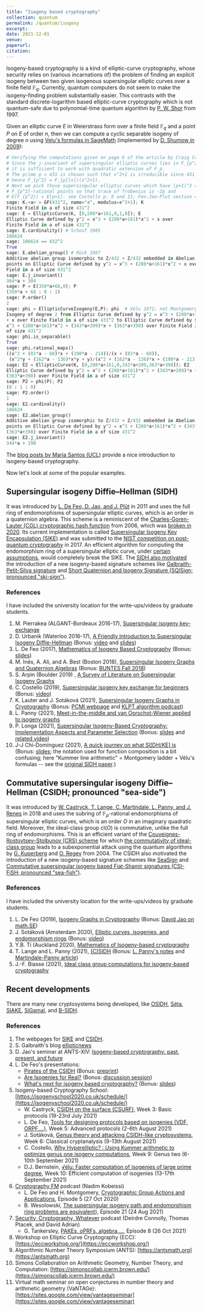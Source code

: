```yaml
---
title: "Isogeny based cryptography"
collection: quantum
permalink: /quantum/isogeny
excerpt:
date: 2021-12-01
venue: 
paperurl: 
citation: 
---
```

 
Isogeny-based cryptography is a kind of elliptic-curve cryptography, whose security relies on (various incarnations of) the problem of finding an explicit isogeny between two given isogenous supersingular elliptic curves over a finite field $\mathbb F_q$. Currently, quantum computers do not seem to make the isogeny-finding problem substantially easier. This contrasts with the standard discrete-logarithm based elliptic-curve cryptography which is not quantum-safe due to polynomial-time quantum algorithm by [P. W. Shor](https://arxiv.org/abs/quant-ph/9508027v2) from 1997.

Given an elliptic curve $E$ in Weierstrass form over a finite field $\mathbb F_q$ and a point $P$ on $E$ of order $n$, then we can compute a cyclic separable isogeny of degree $n$ using [Velu's formulas in SageMath](https://doc.sagemath.org/html/en/reference/arithmetic_curves/sage/schemes/elliptic_curves/ell_curve_isogeny.html) (implemented by [D. Shumow in 2009](https://arxiv.org/abs/0910.5370)):

```python
# Verifying the computations given on page 6 of the article by Craig Costello.
# Since the j-invariant of supersingular elliptic curves lies in F_{p^2}
# it is sufficient to work with quadratic extension of F_p.
# The prime p = 431 is chosen such that x^2+1 is irreducible since 431 = 3 (mod 4)
# hence F_{p^2} = F_{p}[x]/(x^2+1).
# Next we pick those supersingular elliptic curves which have (p+1)^2 = 432^2 
# F_{p^2}-rational points so that trace of frobenius is -2p and
# E(F_{p^2}) = E[p+1]. see Costello p. 8 and 11; Feo-Jao-Plut section 4.1.
sage: K.<a> = GF(431^2, name="a", modulus=x^2+1); K 
Finite Field in a of size 431^2
sage: E = EllipticCurve(K, [0,208*a+161,0,1,0]); E
Elliptic Curve defined by y^2 = x^3 + (208*a+161)*x^2 + x over 
Finite Field in a of size 431^2
sage: E.cardinality() # Schoof 1985
186624
sage: 186624 == 432^2
True
sage: E.abelian_group() # Rück 1987
Additive abelian group isomorphic to Z/432 + Z/432 embedded in Abelian group of
points on Elliptic Curve defined by y^2 = x^3 + (208*a+161)*x^2 + x over Finite
Field in a of size 431^2
sage: E.j_invariant()
364*a + 304
sage: P = E(350*a+68,0); P
(350*a + 68 : 0 : 1)
sage: P.order()
2
sage: phi = EllipticCurveIsogeny(E,P); phi  # Vélu 1971; not Montgomery form
Isogeny of degree 2 from Elliptic Curve defined by y^2 = x^3 + (208*a+161)*x^2 
+ x over Finite Field in a of size 431^2 to Elliptic Curve defined by y^2 = 
x^3 + (208*a+161)*x^2 + (343*a+209)*x + (363*a+398) over Finite Field in a 
of size 431^2
sage: phi.is_separable()
True
sage: phi.rational_maps()
((x^2 + (81*a - 68)*x + (190*a - 214))/(x + (81*a - 68)),
 (x^2*y + (162*a - 136)*x*y + y)/(x^2 + (162*a - 136)*x + (190*a - 213)))
sage: E2 = EllipticCurve(K, [0,208*a+161,0,343*a+209,363*a+398]); E2
Elliptic Curve defined by y^2 = x^3 + (208*a+161)*x^2 + (343*a+209)*x +
(363*a+398) over Finite Field in a of size 431^2
sage: P2 = phi(P); P2
(0 : 1 : 0)
sage: P2.order()                                                                                                     
1
sage: E2.cardinality()
186624
sage: E2.abelian_group()
Additive abelian group isomorphic to Z/432 + Z/432 embedded in Abelian group of 
points on Elliptic Curve defined by y^2 = x^3 + (208*a+161)*x^2 + (343*a+209)*x + 
(363*a+398) over Finite Field in a of size 431^2
sage: E2.j_invariant()
344*a + 190
```
The [blog posts by Maria Santos (UCL)](https://mariascrs.github.io/posts.html) provide a nice introduction to isogeny-based cryptography.
 
Now let's look at some of the popular examples.

## Supersingular isogeny Diffie–Hellman (SIDH)
It was introduced by [L. De Feo, D. Jao, and J.  Plût](https://eprint.iacr.org/2011/506) in 2011 and uses the full ring of endomorphisms of supersingular elliptic curves, which is an order in a quaternion algebra. This scheme is a reminiscent of the [Charles-Goren-Lauter (CGL) cryptographic hash function](https://eprint.iacr.org/2006/021) from 2006, which was [broken in 2020](https://arxiv.org/abs/2004.11495). Its current implementation is called [Supersingular Isogeny Key Encapsulation (SIKE)](https://sike.org/) and was submitted to the [NIST competition on post-quantum cryptography](https://csrc.nist.gov/projects/post-quantum-cryptography/post-quantum-cryptography-standardization) in 2017. An efficient algorithm for computing the endomorphism ring of a supersingular elliptic curve, under [certain assumptions](https://eprint.iacr.org/2018/371), would completely break the SIKE. The [SIDH also motivated](https://ellipticnews.wordpress.com/2020/12/24/sqisign/) the introduction of a new isogeny-based signature schemes like [Galbraith-Petit-Silva signature](https://eprint.iacr.org/2016/1154) and [Short Quaternion and Isogeny Signature (SQISign; pronounced "ski-sign")](https://eprint.iacr.org/2020/1240.pdf).

### References
I have included the university location for the write-ups/videos by graduate students.
1. M. Pierrakea (ALGANT-Bordeaux 2016-17), [Supersingular isogeny key-exchange](https://www.math.u-bordeaux.fr/~ybilu/algant/documents/theses/Pierrakea.pdf)
2. D. Urbanik (Waterloo 2016-17), [A Friendly Introduction to Supersingular Isogeny Diffie-Hellman](https://www.math.toronto.edu/dburbani/work/friendlysidh.pdf) (Bonus: [video](https://www.youtube.com/watch?v=PW5Vsu57o9I) and [slides](https://www.math.toronto.edu/dburbani/work/sidh_talk_july_2016.pdf))
3. L. De Feo (2017), [Mathematics of Isogeny Based Cryptography](https://arxiv.org/abs/1711.04062) (Bonus: [slides](https://defeo.lu/docet/class/2017/05/26/isogenies-in-africa/))
4. M. Inés, A. Ali, and A. Best (Boston 2018), [Supersingular Isogeny Graphs and Quaternion Algebras](https://alexjbest.github.io/buntes/chapter-supersing-isog.html) (Bonus: [BUNTES Fall 2018](http://math.bu.edu/people/midff/buntes/fall2018.html))
5. S. Arpin (Boulder 2019) , [A Survey of Literature on Supersingular Isogeny Graphs](http://math.colorado.edu/~saar7867/SupersingularIsogenyLiterature.pdf)
6. C. Costello (2019), [Supersingular isogeny key exchange for beginners](https://eprint.iacr.org/2019/1321) (Bonus: [video](https://www.microsoft.com/en-us/research/video/post-quantum-cryptography-supersingular-isogenies-for-beginners/))
7. K. Lauter and J. Sotáková (2021), [Supersingular Isogeny Graphs in Cryptography](https://jana-sotakova.github.io/PCMI.html) (Bonus: [PCMI webpage](https://www.ias.edu/pcmi/2021-graduate-summer-school-course-descriptions) and [KLPT algorithm podcast](https://www.cryptography.fm/21))
8. L. Panny (2021), [Meet-in-the-middle and van Oorschot-Wiener applied to isogeny graphs](https://yx7.cc/docs/misc/isogprob_bristol_notes.pdf) 
9. P. Longa (2021), [Supersingular Isogeny-Based Cryptography: Implementation Aspects and Parameter Selection](https://irp.cdn-website.com/7fa75f95/files/uploaded/IBCSchool_Longa.pdf) (Bonus: [slides](https://www.patricklonga.com/talks) and [related video](https://www.youtube.com/watch?v=31NyfrHSAco))
10. J-J Chi-Domínguez (2021), [A quick journey on what SI[DH/KE] is](https://youtu.be/B_0osKMNN5k?t=462) (Bonus: [slides](https://jjchidguez.github.io/slides.html); the notation used for function composition is a bit confusing; here "Kummer line arithmetic" = Montgomery ladder + Vélu's formulas -- see the [original SIDH paper](https://eprint.iacr.org/2011/506).)


## Commutative supersingular isogeny Diffie–Hellman (CSIDH; pronounced "sea-side")
It was introduced by [W. Castryck, T. Lange, C. Martindale, L. Panny, and J. Renes](https://eprint.iacr.org/2018/383) in 2018 and uses the subring of $\mathbb F_p$-rational endomorphisms of supersingular elliptic curves, which is an order $O$ in an imaginary quadratic field. Moreover, the ideal-class group $\mathrm{cl}(O)$ is commutative, unlike the full ring of endomorphisms. This is an efficient variant of the [Couveignes-Rostovtsev–Stolbunov (CRS) scheme](https://eprint.iacr.org/2006/145) for which [the commutativity of ideal-class group](https://arxiv.org/abs/1012.4019) leads to a subexponential attack using the quantum algorithms by [G. Kuperberg](https://arxiv.org/abs/quant-ph/0302112) and [O. Regev](https://arxiv.org/abs/quant-ph/0406151) from 2004. The CSIDH also motivated the introduction of a new isogeny-based signature schemes like [SeaSign](https://eprint.iacr.org/2018/824) and [Commutative supersingular isogeny based Fiat-Shamir signatures (CSI-FiSH; pronounced "sea-fish")](https://eprint.iacr.org/2019/498).

### References
I have included the university location for the write-ups/videos by graduate students.
1. L. De Feo (2019), [Isogeny Graphs in Cryptography](https://defeo.lu/docet/talk/2019/07/29/wurzburg/) (Bonus: [David Jao on math.SE](https://math.stackexchange.com/users/268702/djao?tab=answers))
2. J. Sotáková (Amsterdam 2020), [Elliptic curves, isogenies, and endomorphism rings](https://jana-sotakova.github.io/writings/ANTS_school_exposition.pdf) (Bonus: [video](https://www.youtube.com/watch?v=hHD1tqFqjEQ))
3. Y.B. Ti (Auckland 2020), [Mathematics of Isogeny-based cryptography](https://www.youtube.com/watch?v=cefwCn7wy2Q)
4. T. Lange and L. Panny (2021), [(C)SIDH](https://www.hyperelliptic.org/tanja/teaching/isogeny-school21/) (Bonus: [L. Panny's notes](https://yx7.cc/docs/misc/isog_bristol_notes.pdf) and [Martindale-Panny article](https://www.martindale.info/car_article.pdf))
5. J.-F. Biasse (2021), [Ideal class group computations for isogeny-based cryptography](http://www.usf-crypto.org/class-groups/)

## Recent developments

There are many new cryptosystems being developed, like [OSIDH](https://eprint.iacr.org/2020/985), [Séta](https://eprint.iacr.org/2019/1291), [SIAKE](https://eprint.iacr.org/2018/760), [SiGamal](https://eprint.iacr.org/2020/613), and [B-SIDH](https://eprint.iacr.org/2019/1145).

### References
1. The webpages for [SIKE](https://sike.org/) and [CSIDH](https://csidh.isogeny.org/index.html).
2. S. Galbraith's blog [ellipticnews](https://ellipticnews.wordpress.com/)
3. D. Jao's seminar at ANTS-XIV: [Isogeny-based cryptography: past, present, and future](https://www.youtube.com/watch?v=AoE-uQinzqU)
4. L. De Feo's presentations:
   * [Pirates of the CSIDH](https://defeo.lu/docet/youtube/2020/06/03/pkc/) (Bonus: [preprint](https://eprint.iacr.org/2019/1288))
   * [Are Isogenies for Real?](https://defeo.lu/docet/youtube/2021/01/12/rwc/) (Bonus: [discussion session](https://www.youtube.com/watch?v=EAe5dqWcxh4))
   * [What's next for isogeny based cryptography?](https://www.youtube.com/watch?v=IF7uRqViHPs) (Bonus: [slides](https://defeo.lu/docet/talk/2021/02/17/aimc/))
5. Isogeny-based Cryptography School: [https://isogenyschool2020.co.uk/schedule/](https://isogenyschool2020.co.uk/schedule/)
   * W. Castryck, [CSIDH on the surface (CSURF)](https://homes.esat.kuleuven.be/~wcastryc/summer_school_csurf.pdf), Week 3: Basic protocols (19-23rd July 2021)
   * L. De Feo, [Tools for designing protocols based on isogenies (VDF, ORPF,...)](https://defeo.lu/docet/assets/misc/2021-08-02-isogeny-school.pdf), Week 5: Advanced protocols (2-6th August 2021)
   * J. Sotáková, [Genus theory and attacking CSIDH-like cryptosystems](https://jana-sotakova.github.io/DDH/DDH.pdf), Week 6: Classical cryptanalysis (9-13th August 2021)
   * C. Costello, [Why Hyperelliptic? : Using Kummer arithmetic to optimize genus one isogeny computations](https://www.craigcostello.com.au/s/why-hyperelliptic.pdf), Week 9: Genus two (6-10th September 2021) 
   * D.J. Bernstein, [√élu: Faster computation of isogenies of large prime degree](https://velusqrt.isogeny.org/presentations.html), Week 10: Efficient computation of isogenies (13-17th September 2021)
6. [Cryptography FM](https://www.cryptography.fm) podcast (Nadim Kobeissi)
   * L. De Feo and H. Montgomery, [Cryptographic Group Actions and Applications](https://www.cryptography.fm/5), Episode 5 (27 Oct 2020)
   * B. Wesolowski, [The supersingular isogeny path and endomorphism ring problems are equivalent](https://www.cryptography.fm/21)), Episode 21 (24 Aug 2021)
7. [Security, Cryptography, Whatever](https://securitycryptographywhatever.buzzsprout.com/) podcast (Deirdre Connolly, Thomas Ptacek, and David Adrian)
   * G. Tankersley, [PAKEs, oPRFs, algebra,...](https://securitycryptographywhatever.buzzsprout.com/1822302/9439685-pakes-oprfs-algebra-feat-george-tankersley), Episode 8 (26 Oct 2021)
8. Workshop on Elliptic Curve Cryptography (ECC): [https://eccworkshop.org/](https://eccworkshop.org/)
9. Algorithmic Number Theory Symposium (ANTS): [https://antsmath.org](https://antsmath.org)
10. Simons Collaboration on Arithmetic Geometry, Number Theory, and Computation: [https://simonscollab.icerm.brown.edu/](https://simonscollab.icerm.brown.edu/)
11. Virtual math seminar on open conjectures in number theory and arithmetic geometry (VaNTAGe): [https://sites.google.com/view/vantageseminar](https://sites.google.com/view/vantageseminar)

<!----- 
2. Joost Renes, Improved Classical Cryptanalysis of SIKE in Practice, [IACR Practice and Theory of Public-Key Cryptography 2020](https://pkc.iacr.org/2020/), paper presentation (Jun 04, 2020). ([video](https://www.youtube.com/watch?v=QGIEbIzt6gk) and [paper](https://pkc.iacr.org/2020/program.php))
4. Antonin Leroux, Faster Computation of isogenies of large prime degree, [Fourteenth Algorithmic Number Theory Symposium, ANTS-XIV](https://www.math.auckland.ac.nz/~sgal018/ANTS/schedule.html), Paper presentation (July 02, 2020). ([video](https://www.youtube.com/watch?v=BA-mknsDMaY) and [paper](https://velusqrt.isogeny.org/))
5. Thomas Decru + Daniele Cozzo + Craig Costello, CSIDH on the surface + Sashimi + supersingular isogeny problem, [PQCrypto 2020](https://pqcrypto2020.inria.fr/program/), Isogeny-based and Number Theoretic-based Cryptography. ([videos](https://www.youtube.com/playlist?list=PLv9DOvVF-X96M-O2obeLYzhZ0Qj15p_wb) and [papers](https://pqcrypto2020.inria.fr/program/))
7. Chloe Martindale, Bruhat-Tits trees as a tool for isogeny-based cryptography, [Front Range Number Theory Day](https://sites.google.com/colorado.edu/front-range-number-theory-day/spring-2021) (April 24, 2021). ([video](https://www.youtube.com/watch?v=5f3SGbrQlkk) 360p)
1. Christophe Petit. Post-quantum cryptography from supersingular isogeny problems?, [Microsoft Research Seminar](https://www.microsoft.com/en-us/research/video/post-quantum-cryptography-supersingular-isogeny-problems/) (Aug 03, 2017). ([video](https://www.youtube.com/watch?v=eHkmO7bFaSc))
8. Lukas Zobernig. Lectures on Complex Multiplication, [University of Auckland Number Theory Reading Group 2020](https://uoantrg.wordpress.com/) (May - June, 2020). ([videos](https://youtube.com/playlist?list=PLDSicQbDroeqlQ8cce4JtExbL4aZ67bgk), [lec1notes](https://uoantrg.files.wordpress.com/2020/05/ell_over_c_1.pdf), [lec2notes](https://uoantrg.files.wordpress.com/2020/05/ell_over_c_2.pdf), and [lec3notes](https://uoantrg.files.wordpress.com/2020/07/ell_cm_1-1.pdf))
10. Tanja Lange and Lorenz Panny. Isogeny-based cryptography (Introduction to SIDH and CSIDH), [Isogeny-based Cryptography School](https://isogenyschool2020.co.uk/), Week 3 (July 19-23, 2021): Basic protocols. ([videos](https://www.youtube.com/playlist?list=PL6hzlGxGIS1Cnx3XS7ZD4wjcTmHqOEpTS), [slides+notes+exercises by Tanja](https://www.hyperelliptic.org/tanja/teaching/isogeny-school21/), [notes by Lorenz](https://yx7.cc/docs/misc/isog_bristol_notes.pdf), and [extra resources](https://hyperelliptic.org/tanja/teaching/pqcrypto21/)).
8. Sarah Arpin, [Good Primes for Supersingular 2, 3-Isogeny Graphs](http://math.colorado.edu/~saar7867/GoodPrimes.pdf)
7. Chloe Martindale, [Isogeny graphs of abelian varieties and applications to the Discrete Logarithm Problem](https://www.martindale.info/Rennes.pdf)
9. Lukas Zobernig, [Genus 2 Curves in Small Characteristic](https://www.math.auckland.ac.nz/~lzob857/papers/g2curves.pdf)
2. The cr.yp.to blog (Daniel J. Bernstein): [https://blog.cr.yp.to/](https://blog.cr.yp.to/)
3. Chole Martindale's talks: [https://www.martindale.info/talks/](https://www.martindale.info/talks/)
4. Luca De Feo's talks: [https://defeo.lu/docet/](https://defeo.lu/docet/)
5. Lorenz Panny's docs: [https://yx7.cc/docs/](https://yx7.cc/docs/)
6. Cloudflare Blog ([Cloudflare Research](https://research.cloudflare.com/)): [https://blog.cloudflare.com/tag/security/](https://blog.cloudflare.com/tag/security/) ([Google-Cloudflare Experiment](https://blog.cloudflare.com/the-tls-post-quantum-experiment/); [Sizing Up Post-Quantum Signatures](https://blog.cloudflare.com/sizing-up-post-quantum-signatures/))
1. Boston University Number Theory Expository Seminar: [http://math.bu.edu/people/angusmca/buntes/index.html](http://math.bu.edu/people/angusmca/buntes/index.html)
2. University of Auckland Number Theory Reading Group (Tristan Pang): [https://uoantrg.wordpress.com/](https://uoantrg.wordpress.com/)
5. Research Directions in Number Theory: Women in Numbers IV, Springer ([arXiv:1806.05709](https://arxiv.org/abs/1806.05709) and [arXiv:1804.04063
](https://arxiv.org/abs/1804.04063))
6. Proceedings of the Fourteenth Algorithmic Number Theory Symposium, The Open Book Series ([arXiv:1910.03180](https://arxiv.org/abs/1910.03180), [arXiv:2003.10118](https://arxiv.org/abs/2003.10118), [arXiv:2004.11495](https://arxiv.org/abs/2004.11495), and [arXiv:2003.00633](https://arxiv.org/abs/2003.00633) -- [paper presentation lectures](https://www.youtube.com/channel/UCdSSlKPQ57S8AlHaiclp26Q/videos))
6. D.A. Cox, Primes of the form $$x^2+ny^2$$: Fermat, Class Field Theory, and Complex Multiplication, Wiley.
2. Joseph Silverman, Arithmetic of Elliptic Curves, Springer.
3. John Voight, Quaternion Algebras, Springer ([latest version](https://math.dartmouth.edu/~jvoight/quat.html))
4. Giuliana Davidoff, Peter Sarnak, and Alain Valette, Elementary number theory, group theory, and Ramanujan graph, Cambridge University Press
----->
